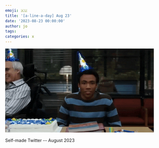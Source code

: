 ```yaml
---
emoji: 🇦🇺
title: '[a-line-a-day] Aug 23'
date: '2023-08-23 00:00:00'
author: jo
tags: 
categories: x
---
```


![](./aug23.gif)

Self-made Twitter -- August 2023
